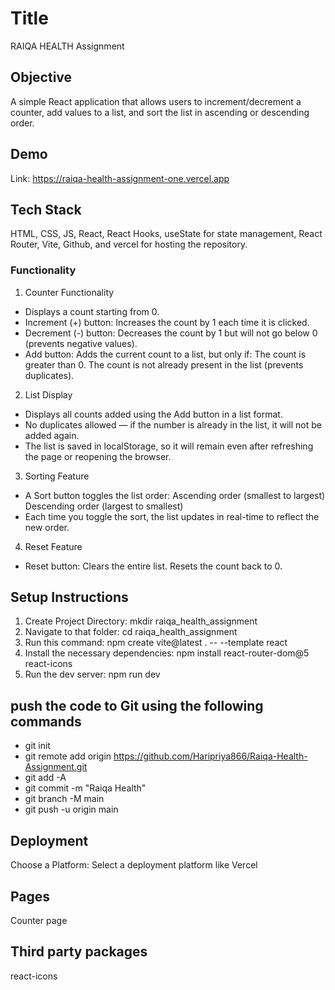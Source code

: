 # Title
RAIQA HEALTH Assignment 

## Objective
A simple React application that allows users to increment/decrement a counter, add values to a list, and sort the list in ascending or descending order.

## Demo

Link: https://raiqa-health-assignment-one.vercel.app

## Tech Stack
HTML, CSS, JS, React, React Hooks, useState for state management, React Router, Vite, Github, and vercel for hosting the repository.

### Functionality
1. Counter Functionality 
* Displays a count starting from 0.
* Increment (+) button: Increases the count by 1 each time it is clicked.
* Decrement (-) button: Decreases the count by 1 but will not go below 0 (prevents negative values).
* Add button: Adds the current count to a list, but only if:
    The count is greater than 0.
    The count is not already present in the list (prevents duplicates).

2. List Display 
* Displays all counts added using the Add button in a list format.
* No duplicates allowed — if the number is already in the list, it will not be added again.
* The list is saved in localStorage, so it will remain even after refreshing the page or reopening the browser.

3. Sorting Feature  
* A Sort button toggles the list order:
    Ascending order (smallest to largest)
    Descending order (largest to smallest)
* Each time you toggle the sort, the list updates in real-time to reflect the new order.

4. Reset Feature
* Reset button:
    Clears the entire list.
    Resets the count back to 0.

## Setup Instructions
1. Create Project Directory: mkdir raiqa_health_assignment
2. Navigate to that folder: cd raiqa_health_assignment
3. Run this command: npm create vite@latest . -- --template react
4. Install the necessary dependencies: npm install react-router-dom@5 react-icons
5. Run the dev server: npm run dev   
   
## push the code to Git using the following commands
* git init
* git remote add origin https://github.com/Haripriya866/Raiqa-Health-Assignment.git
* git add -A
* git commit -m "Raiqa Health"
* git branch -M main
* git push -u origin main

## Deployment
Choose a Platform: Select a deployment platform like Vercel

## Pages
Counter page

## Third party packages
react-icons